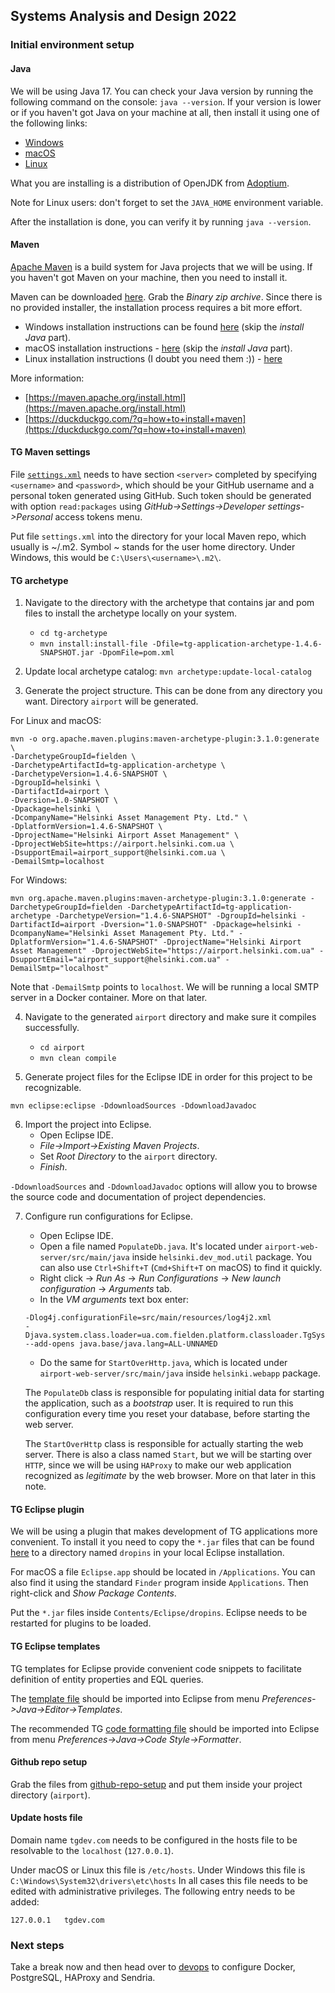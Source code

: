 ## Systems Analysis and Design 2022

### Initial environment setup

#### Java
We will be using Java 17. You can check your Java version by running the following command on the console: `java --version`.
If your version is lower or if you haven't got Java on your machine at all, then install it using one of the following links:

- [Windows](https://github.com/adoptium/temurin17-binaries/releases/download/jdk-17.0.4.1%2B1/OpenJDK17U-jdk_x64_windows_hotspot_17.0.4.1_1.msi)
- [macOS](https://github.com/adoptium/temurin17-binaries/releases/download/jdk-17.0.4.1%2B1/OpenJDK17U-jdk_x64_mac_hotspot_17.0.4.1_1.pkg)
- [Linux](https://github.com/adoptium/temurin17-binaries/releases/download/jdk-17.0.4.1%2B1/OpenJDK17U-jdk_x64_linux_hotspot_17.0.4.1_1.tar.gz)

What you are installing is a distribution of OpenJDK from [Adoptium](https://adoptium.net/temurin/releases).

Note for Linux users: don't forget to set the `JAVA_HOME` environment variable.

After the installation is done, you can verify it by running `java --version`.

#### Maven
[Apache Maven](https://maven.apache.org/) is a build system for Java projects that we will be using. If you haven't got Maven on your machine, then you need to install it.

Maven can be downloaded [here](https://maven.apache.org/download.cgi). Grab the *Binary zip archive*. Since there is no provided installer, the installation process requires a bit more effort.

- Windows installation instructions can be found [here](https://toolsqa.com/maven/how-to-install-maven-on-windows/) (skip the *install Java* part).
- macOS installation instructions - [here](https://www.digitalocean.com/community/tutorials/install-maven-mac-os) (skip the *install Java* part).
- Linux installation instructions (I doubt you need them :)) - [here](https://maven.apache.org/install.html)

More information:

- [https://maven.apache.org/install.html](https://maven.apache.org/install.html)
- [https://duckduckgo.com/?q=how+to+install+maven](https://duckduckgo.com/?q=how+to+install+maven)

#### TG Maven settings
File [`settings.xml`](tg-maven-settings/settings.xml) needs to have section `<server>` completed by specifying `<username>` and `<password>`, which should be your GitHub username and a personal token generated using GitHub.
Such token should be generated with option `read:packages` using *GitHub->Settings->Developer settings->Personal* access tokens menu.

Put file `settings.xml` into the directory for your local Maven repo, which usually is ~/.m2. Symbol ~ stands for the user home directory. Under Windows, this would be `C:\Users\<username>\.m2\`.

#### TG archetype
1. Navigate to the directory with the archetype that contains jar and pom files to install the archetype locally on your system.
    - `cd tg-archetype`
    - `mvn install:install-file -Dfile=tg-application-archetype-1.4.6-SNAPSHOT.jar -DpomFile=pom.xml`

2. Update local archetype catalog: `mvn archetype:update-local-catalog`
3. Generate the project structure. This can be done from any directory you want. Directory `airport` will be generated.

For Linux and macOS:
```
mvn -o org.apache.maven.plugins:maven-archetype-plugin:3.1.0:generate \
-DarchetypeGroupId=fielden \
-DarchetypeArtifactId=tg-application-archetype \
-DarchetypeVersion=1.4.6-SNAPSHOT \
-DgroupId=helsinki \
-DartifactId=airport \
-Dversion=1.0-SNAPSHOT \
-Dpackage=helsinki \
-DcompanyName="Helsinki Asset Management Pty. Ltd." \
-DplatformVersion=1.4.6-SNAPSHOT \
-DprojectName="Helsinki Airport Asset Management" \
-DprojectWebSite=https://airport.helsinki.com.ua \
-DsupportEmail=airport_support@helsinki.com.ua \
-DemailSmtp=localhost
```

For Windows:
```
mvn org.apache.maven.plugins:maven-archetype-plugin:3.1.0:generate -DarchetypeGroupId=fielden -DarchetypeArtifactId=tg-application-archetype -DarchetypeVersion="1.4.6-SNAPSHOT" -DgroupId=helsinki -DartifactId=airport -Dversion="1.0-SNAPSHOT" -Dpackage=helsinki -DcompanyName="Helsinki Asset Management Pty. Ltd." -DplatformVersion="1.4.6-SNAPSHOT" -DprojectName="Helsinki Airport Asset Management" -DprojectWebSite="https://airport.helsinki.com.ua" -DsupportEmail="airport_support@helsinki.com.ua" -DemailSmtp="localhost"
```

Note that `-DemailSmtp` points to `localhost`. We will be running a local SMTP server in a Docker container. More on that later.

4. Navigate to the generated `airport` directory and make sure it compiles successfully.
    - `cd airport`
    - `mvn clean compile`

5. Generate project files for the Eclipse IDE in order for this project to be recognizable.
```
mvn eclipse:eclipse -DdownloadSources -DdownloadJavadoc
```

6. Import the project into Eclipse.
    - Open Eclipse IDE.
    - *File->Import->Existing Maven Projects*.
    - Set *Root Directory* to the `airport` directory.
    - *Finish*.

`-DdownloadSources` and `-DdownloadJavadoc` options will allow you to browse the source code and documentation of project dependencies.

7. Configure run configurations for Eclipse.
    - Open Eclipse IDE.
    - Open a file named `PopulateDb.java`. It's located under `airport-web-server/src/main/java` inside `helsinki.dev_mod.util` package. You can also use `Ctrl+Shift+T` (`Cmd+Shift+T` on macOS) to find it quickly.
    - Right click -> *Run As* -> *Run Configurations* -> *New launch configuration* -> *Arguments* tab. 
    - In the *VM arguments* text box enter:
    ```
    -Dlog4j.configurationFile=src/main/resources/log4j2.xml
    -Djava.system.class.loader=ua.com.fielden.platform.classloader.TgSystemClassLoader
    --add-opens java.base/java.lang=ALL-UNNAMED
    ```
    - Do the same for `StartOverHttp.java`, which is located under `airport-web-server/src/main/java` inside `helsinki.webapp` package.

    The `PopulateDb` class is responsible for populating initial data for starting the application, such as a *bootstrap* user.
    It is required to run this configuration every time you reset your database, before starting the web server.

    The `StartOverHttp` class is responsible for actually starting the web server. 
    There is also a class named `Start`, but we will be starting over `HTTP`, since we will be using `HAProxy` to make our web application recognized as *legitimate* by the web browser.
    More on that later in this note.

#### TG Eclipse plugin
We will be using a plugin that makes development of TG applications more convenient.
To install it you need to copy the `*.jar` files that can be found [here](dropins) to a directory named `dropins` in your local Eclipse installation.

For macOS a file `Eclipse.app` should be located in `/Applications`. You can also find it using the standard `Finder` program inside `Applications`. Then right-click and *Show Package Contents*. 

Put the `*.jar` files inside `Contents/Eclipse/dropins`. Eclipse needs to be restarted for plugins to be loaded.

#### TG Eclipse templates
TG templates for Eclipse provide convenient code snippets to facilitate definition of entity properties and EQL queries.

The [template file](tg-eclipse-templates/tg-templates.xml) should be imported into Eclipse from menu *Preferences->Java->Editor->Templates*.

The recommended TG [code formatting file](tg-eclipse-templates/code-formatting-template.xml) should be imported into Eclipse from menu *Preferences->Java->Code Style->Formatter*.

#### Github repo setup
Grab the files from [github-repo-setup](github-repo-setup) and put them inside your project directory (`airport`).

#### Update hosts file
Domain name `tgdev.com` needs to be configured in the hosts file to be resolvable to the `localhost` (`127.0.0.1`).

Under macOS or Linux this file is `/etc/hosts`.
Under Windows this file is `C:\Windows\System32\drivers\etc\hosts`
In all cases this file needs to be edited with administrative privileges.
The following entry needs to be added:
```
127.0.0.1   tgdev.com
```

### Next steps
Take a break now and then head over to [devops](devops) to configure Docker, PostgreSQL, HAProxy and Sendria.

